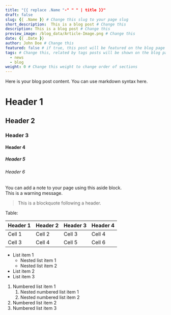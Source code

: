 ```yaml
---
title: "{{ replace .Name "-" " " | title }}"
draft: false
slug: {{ .Name }} # Change this slug to your page slug
short_description:  This is a blog post # Change this
description: This is a blog post # Change this
preview_image: /blog_data/Article-Image.png # Change this
date: {{ .Date }}
author: John Doe # Change this
featured: false # if true, this post will be featured on the blog page
tags: # Change this, related by tags posts will be shown on the blog page
  - news
  - blog
weight: 0 # Change this weight to change order of sections
---
```


Here is your blog post content. You can use markdown syntax here.

# Header 1
## Header 2
### Header 3
#### Header 4
##### Header 5
###### Header 6

<aside role="alert">
  You can add a note to your page using this aside block.
</aside>

<aside role="status">
  This is a warning message.
</aside>

> This is a blockquote following a header.

Table:

| Header 1 | Header 2 | Header 3 | Header 4 |
| -------- | -------- | -------- | -------- |
| Cell 1   | Cell 2   | Cell 3   | Cell 4   |
| Cell 3   | Cell 4   | Cell 5   | Cell 6   |

- List item 1
    - Nested list item 1
    - Nested list item 2
- List item 2
- List item 3

1. Numbered list item 1
    1. Nested numbered list item 1
    2. Nested numbered list item 2
2. Numbered list item 2
3. Numbered list item 3

